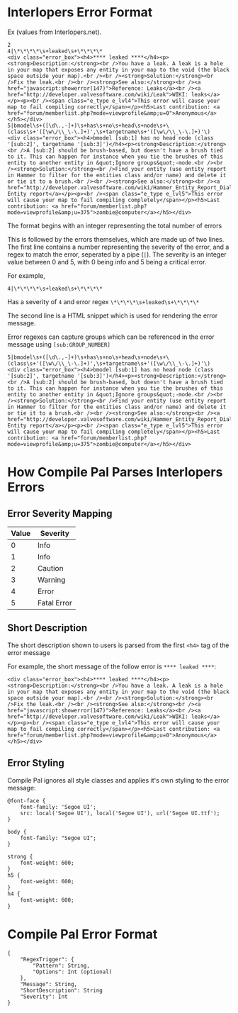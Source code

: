 # Interlopers Error Format

Ex (values from Interlopers.net).

```
2
4|\*\*\*\*\s+leaked\s+\*\*\*\*
<div class="error_box"><h4>**** leaked ****</h4><p><strong>Description:</strong><br />You have a leak. A leak is a hole in your map that exposes any entity in your map to the void (the black space outside your map).<br /><br /><strong>Solution:</strong><br />Fix the leak.<br /><br /><strong>See also:</strong><br /><a href="javascript:showerror(147)">Reference: Leaks</a><br /><a href="http://developer.valvesoftware.com/wiki/Leak">WIKI: leaks</a></p><p><br /><span class="e_type e_lvl4">This error will cause your map to fail compiling correctly</span></p><h5>Last contribution: <a href="forum/memberlist.php?mode=viewprofile&amp;u=0">Anonymous</a></h5></div>
5|bmodel\s+([\d\.,-]+)\s+has\s+no\s+head\s+node\s+\(class\s+'([\w\/\\_\-\.]+)',\s+targetname\s+'([\w\/\\_\-\.]+)'\)
<div class="error_box"><h4>bmodel [sub:1] has no head node (class '[sub:2]', targetname '[sub:3]')</h4><p><strong>Description:</strong><br />A [sub:2] should be brush-based, but doesn't have a brush tied to it. This can happen for instance when you tie the brushes of this entity to another entity in &quot;Ignore groups&quot;-mode.<br /><br /><strong>Solution:</strong><br />Find your entity (use entity report in Hammer to filter for the entities class and/or name) and delete it or tie it to a brush.<br /><br /><strong>See also:</strong><br /><a href="http://developer.valvesoftware.com/wiki/Hammer_Entity_Report_Dialog">WIKI: Entity report</a></p><p><br /><span class="e_type e_lvl5">This error will cause your map to fail compiling completely</span></p><h5>Last contribution: <a href="forum/memberlist.php?mode=viewprofile&amp;u=375">zombie@computer</a></h5></div>
```

The format begins with an integer representing the total number of errors

This is followed by the errors themselves, which are made up of two lines. The first line contains a number representing the severity of the error, and a regex to match the error, seperated by a pipe (`|`). The severity is an integer value between 0 and 5, with 0 being info and 5 being a critical error.

For example,
```
4|\*\*\*\*\s+leaked\s+\*\*\*\*
```
Has a severity of `4` and error regex `\*\*\*\*\s+leaked\s+\*\*\*\*`

The second line is a HTML snippet which is used for rendering the error message.

Error regexes can capture groups which can be referenced in the error message using `[sub:GROUP_NUMBER]`

``` 
5|bmodel\s+([\d\.,-]+)\s+has\s+no\s+head\s+node\s+\(class\s+'([\w\/\\_\-\.]+)',\s+targetname\s+'([\w\/\\_\-\.]+)'\)
<div class="error_box"><h4>bmodel [sub:1] has no head node (class '[sub:2]', targetname '[sub:3]')</h4><p><strong>Description:</strong><br />A [sub:2] should be brush-based, but doesn't have a brush tied to it. This can happen for instance when you tie the brushes of this entity to another entity in &quot;Ignore groups&quot;-mode.<br /><br /><strong>Solution:</strong><br />Find your entity (use entity report in Hammer to filter for the entities class and/or name) and delete it or tie it to a brush.<br /><br /><strong>See also:</strong><br /><a href="http://developer.valvesoftware.com/wiki/Hammer_Entity_Report_Dialog">WIKI: Entity report</a></p><p><br /><span class="e_type e_lvl5">This error will cause your map to fail compiling completely</span></p><h5>Last contribution: <a href="forum/memberlist.php?mode=viewprofile&amp;u=375">zombie@computer</a></h5></div>
```


# How Compile Pal Parses Interlopers Errors
## Error Severity Mapping

| Value | Severity | 
| -------- | ----- |
| 0 | Info |
| 1 | Info |
| 2 | Caution |
| 3 | Warning  |
| 4 | Error |
| 5 | Fatal Error |


## Short Description
The short description shown to users is parsed from the first `<h4>` tag of the error message

For example, the short message of the follow error is `**** leaked ****`:
```
<div class="error_box"><h4>**** leaked ****</h4><p><strong>Description:</strong><br />You have a leak. A leak is a hole in your map that exposes any entity in your map to the void (the black space outside your map).<br /><br /><strong>Solution:</strong><br />Fix the leak.<br /><br /><strong>See also:</strong><br /><a href="javascript:showerror(147)">Reference: Leaks</a><br /><a href="http://developer.valvesoftware.com/wiki/Leak">WIKI: leaks</a></p><p><br /><span class="e_type e_lvl4">This error will cause your map to fail compiling correctly</span></p><h5>Last contribution: <a href="forum/memberlist.php?mode=viewprofile&amp;u=0">Anonymous</a></h5></div>
```


## Error Styling
Compile Pal ignores all style classes and applies it's own styling to the error message:
```
@font-face {
    font-family: 'Segoe UI';
    src: local('Segoe UI'), local('Segoe UI'), url('Segoe UI.ttf');
}

body {
    font-family: "Segoe UI";
}

strong {
    font-weight: 600;
}
h5 {
    font-weight: 600;
}
h4 {
    font-weight: 600;
}
```

# Compile Pal Error Format
```
{
    "RegexTrigger": {
        "Pattern": String,
        "Options": Int (optional)
    },
    "Message": String,
    "ShortDescription": String
    "Severity": Int
}
```
